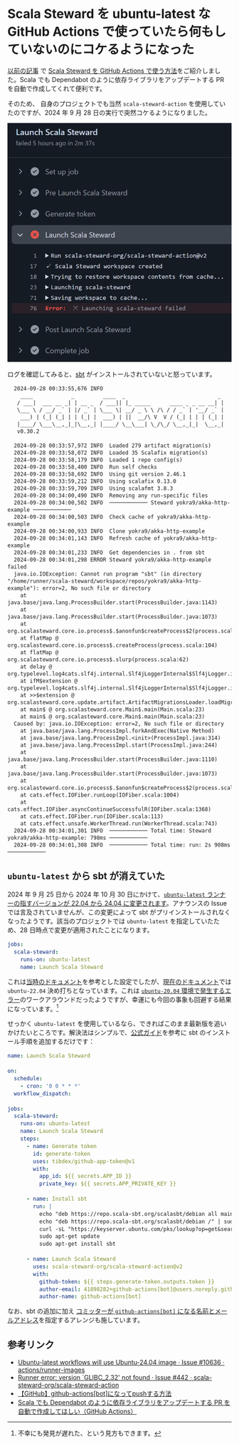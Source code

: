 # Scala Steward を ubuntu-latest な GitHub Actions で使っていたら何もしていないのにコケるようになった

[以前の記事](https://qiita.com/yokra9/items/5d80a9397951091ed637) で [Scala Steward を GitHub Actions で使う方法](https://qiita.com/yokra9/items/5d80a9397951091ed637#scala-steward-%E3%82%92-github-actions-%E3%81%A7%E4%BD%BF%E3%81%86)をご紹介しました。Scala でも Dependabot のように依存ライブラリをアップデートする PR を自動で作成してくれて便利です。

そのため、 自身のプロジェクトでも当然 `scala-steward-action` を使用していたのですが、2024 年 9 月 28 日の実行で突然コケるようになりました。

![Failed to launch Scala Steward](img/failedToLaunchScalaSteward.png)

ログを確認してみると、[sbt](https://www.scala-sbt.org/) がインストールされていないと怒っています。

```log
  2024-09-28 00:33:55,676 INFO   
    ____            _         ____  _                             _
   / ___|  ___ __ _| | __ _  / ___|| |_ _____      ____ _ _ __ __| |
   \___ \ / __/ _` | |/ _` | \___ \| __/ _ \ \ /\ / / _` | '__/ _` |
    ___) | (_| (_| | | (_| |  ___) | ||  __/\ V  V / (_| | | | (_| |
   |____/ \___\__,_|_|\__,_| |____/ \__\___| \_/\_/ \__,_|_|  \__,_|
   v0.30.2
   
  2024-09-28 00:33:57,972 INFO  Loaded 279 artifact migration(s)
  2024-09-28 00:33:58,072 INFO  Loaded 35 Scalafix migration(s)
  2024-09-28 00:33:58,179 INFO  Loaded 1 repo config(s)
  2024-09-28 00:33:58,400 INFO  Run self checks
  2024-09-28 00:33:58,692 INFO  Using git version 2.46.1
  2024-09-28 00:33:59,212 INFO  Using scalafix 0.13.0
  2024-09-28 00:33:59,709 INFO  Using scalafmt 3.8.3
  2024-09-28 00:34:00,490 INFO  Removing any run-specific files
  2024-09-28 00:34:00,502 INFO  ──────────── Steward yokra9/akka-http-example ────────────
  2024-09-28 00:34:00,503 INFO  Check cache of yokra9/akka-http-example
  2024-09-28 00:34:00,933 INFO  Clone yokra9/akka-http-example
  2024-09-28 00:34:01,143 INFO  Refresh cache of yokra9/akka-http-example
  2024-09-28 00:34:01,233 INFO  Get dependencies in . from sbt
  2024-09-28 00:34:01,298 ERROR Steward yokra9/akka-http-example failed
  java.io.IOException: Cannot run program "sbt" (in directory "/home/runner/scala-steward/workspace/repos/yokra9/akka-http-example"): error=2, No such file or directory
    at java.base/java.lang.ProcessBuilder.start(ProcessBuilder.java:1143)
    at java.base/java.lang.ProcessBuilder.start(ProcessBuilder.java:1073)
    at org.scalasteward.core.io.process$.$anonfun$createProcess$2(process.scala:106)
    at flatMap @ org.scalasteward.core.io.process$.createProcess(process.scala:104)
    at flatMap @ org.scalasteward.core.io.process$.slurp(process.scala:62)
    at delay @ org.typelevel.log4cats.slf4j.internal.Slf4jLoggerInternal$Slf4jLogger.isDebugEnabled(Slf4jLoggerInternal.scala:73)
    at ifM$extension @ org.typelevel.log4cats.slf4j.internal.Slf4jLoggerInternal$Slf4jLogger.info(Slf4jLoggerInternal.scala:99)
    at >>$extension @ org.scalasteward.core.update.artifact.ArtifactMigrationsLoader.loadMigrations(ArtifactMigrationsLoader.scala:45)
    at main$ @ org.scalasteward.core.Main$.main(Main.scala:23)
    at main$ @ org.scalasteward.core.Main$.main(Main.scala:23)
  Caused by: java.io.IOException: error=2, No such file or directory
    at java.base/java.lang.ProcessImpl.forkAndExec(Native Method)
    at java.base/java.lang.ProcessImpl.<init>(ProcessImpl.java:314)
    at java.base/java.lang.ProcessImpl.start(ProcessImpl.java:244)
    at java.base/java.lang.ProcessBuilder.start(ProcessBuilder.java:1110)
    at java.base/java.lang.ProcessBuilder.start(ProcessBuilder.java:1073)
    at org.scalasteward.core.io.process$.$anonfun$createProcess$2(process.scala:106)
    at cats.effect.IOFiber.runLoop(IOFiber.scala:1004)
    at cats.effect.IOFiber.asyncContinueSuccessfulR(IOFiber.scala:1368)
    at cats.effect.IOFiber.run(IOFiber.scala:113)
    at cats.effect.unsafe.WorkerThread.run(WorkerThread.scala:743)
  2024-09-28 00:34:01,301 INFO  ──────────── Total time: Steward yokra9/akka-http-example: 798ms ────────────
  2024-09-28 00:34:01,308 INFO  ──────────── Total time: run: 2s 908ms ────────────
```

## `ubuntu-latest` から sbt が消えていた

2024 年 9 月 25 日から 2024 年 10 月 30 日にかけて、[`ubuntu-latest` ランナーの指すバージョンが 22.04 から 24.04 に変更されます](https://github.com/actions/runner-images/issues/10636)。アナウンスの Issue では言及されていませんが、この変更によって sbt がプリインストールされなくなったようです。該当のプロジェクトでは `ubuntu-latest` を指定していたため、28 日時点で変更が適用されたことになります。

```yml:.github/workflows/DependencyUpdate.yml
jobs:
  scala-steward:
    runs-on: ubuntu-latest
    name: Launch Scala Steward
```

これは[当時のドキュメント](https://github.com/scala-steward-org/scala-steward-action/blob/8f8b9946a3d5639fc2c09ccf1cf6395ceb003e98/README.md)を参考とした設定でしたが、[現在のドキュメント](https://github.com/scala-steward-org/scala-steward-action/blob/29f3605dc74127ab3a2c984253e767e841c240fa/README.md)では `ubuntu-22.04` 決め打ちとなっています。これは [`ubuntu-20.04` 環境で発生するエラー](https://github.com/scala-steward-org/scala-steward-action/issues/442#issuecomment-1361062303)のワークアラウンドだったようですが、幸運にも今回の事象も回避する結果になっています。[^1]

[^1]: 不幸にも発見が遅れた、という見方もできます。

せっかく `ubuntu-latest` を使用しているなら、できればこのまま最新版を追いかけたいところです。解決法はシンプルで、[公式ガイド](https://www.scala-sbt.org/download/)を参考に sbt のインストール手順を追加するだけです：

```yml:.github/workflows/DependencyUpdate.yml
name: Launch Scala Steward

on:
  schedule:
    - cron: '0 0 * * *'
  workflow_dispatch:

jobs:
  scala-steward:
    runs-on: ubuntu-latest
    name: Launch Scala Steward
    steps:
      - name: Generate token
        id: generate-token
        uses: tibdex/github-app-token@v1
        with:
          app_id: ${{ secrets.APP_ID }}
          private_key: ${{ secrets.APP_PRIVATE_KEY }}

      - name: Install sbt
        run: |
          echo "deb https://repo.scala-sbt.org/scalasbt/debian all main" | sudo tee /etc/apt/sources.list.d/sbt.list
          echo "deb https://repo.scala-sbt.org/scalasbt/debian /" | sudo tee /etc/apt/sources.list.d/sbt_old.list
          curl -sL "https://keyserver.ubuntu.com/pks/lookup?op=get&search=0x2EE0EA64E40A89B84B2DF73499E82A75642AC823" | sudo apt-key add
          sudo apt-get update
          sudo apt-get install sbt

      - name: Launch Scala Steward
        uses: scala-steward-org/scala-steward-action@v2
        with:
          github-token: ${{ steps.generate-token.outputs.token }}
          author-email: 41898282+github-actions[bot]@users.noreply.github.com
          author-name: github-actions[bot]
```

なお、sbt の追加に加え [コミッターが `github-actions[bot]` になる名前とメールアドレス](https://github.com/orgs/community/discussions/26560)を指定するアレンジも施しています。

## 参考リンク

* [Ubuntu-latest workflows will use Ubuntu-24.04 image · Issue #10636 · actions/runner-images](https://github.com/actions/runner-images/issues/10636)
* [Runner error: version `GLIBC_2.32' not found · Issue #442 · scala-steward-org/scala-steward-action](https://github.com/scala-steward-org/scala-steward-action/issues/442)
* [【GitHub】github-actions[bot]になってpushする方法](https://qiita.com/marurusan/items/604f8655083154aa6fa1)
* [Scala でも Dependabot のように依存ライブラリをアップデートする PR を自動で作成してほしい（GitHub Actions）](https://qiita.com/yokra9/items/5d80a9397951091ed637)
